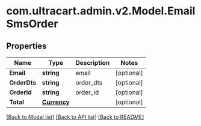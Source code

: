 # com.ultracart.admin.v2.Model.EmailSmsOrder
## Properties

Name | Type | Description | Notes
------------ | ------------- | ------------- | -------------
**Email** | **string** | email | [optional] 
**OrderDts** | **string** | order_dts | [optional] 
**OrderId** | **string** | order_id | [optional] 
**Total** | [**Currency**](Currency.md) |  | [optional] 


[[Back to Model list]](../README.md#documentation-for-models) [[Back to API list]](../README.md#documentation-for-api-endpoints) [[Back to README]](../README.md)

